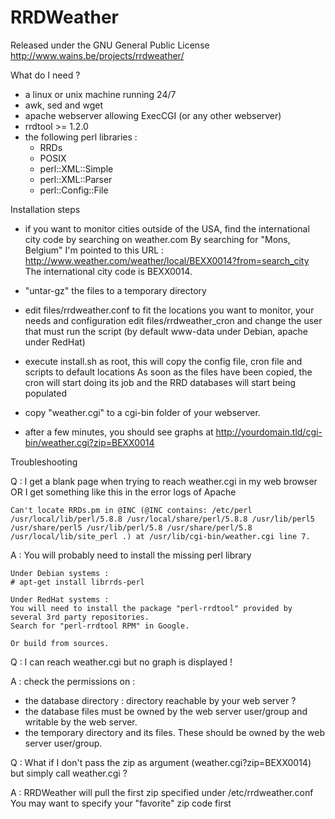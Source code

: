 # RRDWeather

Released under the GNU General Public License  
http://www.wains.be/projects/rrdweather/


What do I need ?

- a linux or unix machine running 24/7
- awk, sed and wget
- apache webserver allowing ExecCGI (or any other webserver)
- rrdtool >= 1.2.0
- the following perl libraries : 
    * RRDs
    * POSIX 
    * perl::XML::Simple
    * perl::XML::Parser
    * perl::Config::File


Installation steps

- if you want to monitor cities outside of the USA, find the international city code by searching on weather.com
  By searching for "Mons, Belgium" I'm pointed to this URL : http://www.weather.com/weather/local/BEXX0014?from=search_city
  The international city code is BEXX0014.

- "untar-gz" the files to a temporary directory 

- edit files/rrdweather.conf to fit the locations you want to monitor, your needs and configuration
  edit files/rrdweather_cron and change the user that must run the script (by default www-data under Debian, apache under RedHat)

- execute install.sh as root, this will copy the config file, cron file and scripts to default locations 
  As soon as the files have been copied, the cron will start doing its job and the RRD databases will start being populated

- copy "weather.cgi" to a cgi-bin folder of your webserver.

- after a few minutes, you should see graphs at http://yourdomain.tld/cgi-bin/weather.cgi?zip=BEXX0014


Troubleshooting

Q : I get a blank page when trying to reach weather.cgi in my web browser
    OR I get something like this in the error logs of Apache

    Can't locate RRDs.pm in @INC (@INC contains: /etc/perl /usr/local/lib/perl/5.8.8 /usr/local/share/perl/5.8.8 /usr/lib/perl5 /usr/share/perl5 /usr/lib/perl/5.8 /usr/share/perl/5.8 /usr/local/lib/site_perl .) at /usr/lib/cgi-bin/weather.cgi line 7.

A : You will probably need to install the missing perl library

    Under Debian systems : 
    # apt-get install librrds-perl

    Under RedHat systems :
    You will need to install the package "perl-rrdtool" provided by several 3rd party repositories.
    Search for "perl-rrdtool RPM" in Google.

    Or build from sources.


Q : I can reach weather.cgi but no graph is displayed !

A : check the permissions on :

- the database directory : directory reachable by your web server ?
- the database files must be owned by the web server user/group and writable by the web server.
- the temporary directory and its files. These should be owned by the web server user/group.


Q : What if I don't pass the zip as argument (weather.cgi?zip=BEXX0014) but simply call weather.cgi ?

A : RRDWeather will pull the first zip specified under /etc/rrdweather.conf
    You may want to specify your "favorite" zip code first
